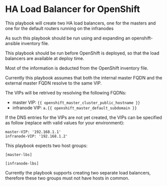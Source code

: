 # HA Load Balancer for OpenShift

This playbook will create two HA load balancers, one for the masters and one for the default routers running on the infranodes 

As such this playbook should be run using and expanding an openshift-ansible inventory file.

This playbook should be run before OpenShift is deployed, so that the load balancers are available at deploy time.

Most of the information is deducted from the OpenShift inventory file.

Currently this playbook assumes that both the internal master FQDN and the external master FQDN resolve to the same VIP.  

The VIPs will be retrived by resolving the following FQDNs:

- master VIP: `{{ openshift_master_cluster_public_hostname }}`
- infranode VIP: `a.{{ openshift_master_default_subdomain }}`

If the DNS entries for the VIPs are not yet created, the VIPs can be specified as follow (replace with valid values for your environment):
```
master-VIP: '192.168.1.1'
infranode-VIP: '192.168.1.2'
```

This playbook expects two host groups:
```
[master-lbs]

[infranode-lbs]
```
Currently the playbook supports creating two separate load balancers, therefore these two groups must not have hosts in common. 
